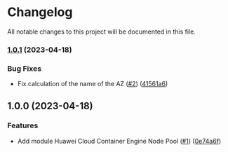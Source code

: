 # Changelog

All notable changes to this project will be documented in this file.

### [1.0.1](https://github.com/cloud-labs-infra/terraform-huaweicloud-cce-node-pool/compare/v1.0.0...v1.0.1) (2023-04-18)


### Bug Fixes

* Fix calculation of the name of the AZ ([#2](https://github.com/cloud-labs-infra/terraform-huaweicloud-cce-node-pool/issues/2)) ([41561a6](https://github.com/cloud-labs-infra/terraform-huaweicloud-cce-node-pool/commit/41561a6732675ebc9491bbe8e231b58f2b71b1fb))

## 1.0.0 (2023-04-18)


### Features

* Add module Huawei Cloud Container Engine Node Pool ([#1](https://github.com/cloud-labs-infra/terraform-huaweicloud-cce-node-pool/issues/1)) ([0e74a6f](https://github.com/cloud-labs-infra/terraform-huaweicloud-cce-node-pool/commit/0e74a6fa4a2db512367e1e8080ea52d669055464))
